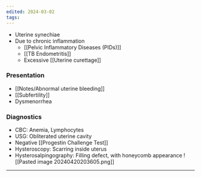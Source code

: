 ```yaml
---
edited: 2024-03-02
tags:
---
```

- Uterine synechiae
- Due to chronic inflammation
	- [[Pelvic Inflammatory Diseases (PIDs)]]
	- [[TB Endometritis]]
	- Excessive [[Uterine curettage]] 

### Presentation
- [[Notes/Abnormal uterine bleeding]]
- [[Subfertility]]
- Dysmenorrhea

### Diagnostics
- CBC: Anemia, Lymphocytes
- USG: Obliterated uterine cavity
- Negative [[Progestin Challenge Test]] 
- Hysteroscopy: Scarring inside uterus
- Hysterosalpingography: Filling defect, with honeycomb appearance
![[Pasted image 20240420203605.png]]
---
